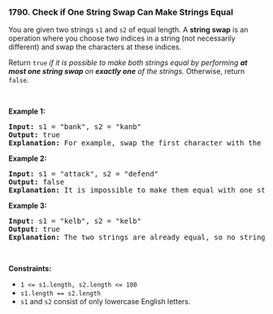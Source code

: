 <h3 align="left"> 1790. Check if One String Swap Can Make Strings Equal</h3>
<div><p>You are given two strings <code>s1</code> and <code>s2</code> of equal length. A <strong>string swap</strong> is an operation where you choose two indices in a string (not necessarily different) and swap the characters at these indices.</p>

<p>Return <code>true</code> <em>if it is possible to make both strings equal by performing <strong>at most one string swap </strong>on <strong>exactly one</strong> of the strings. </em>Otherwise, return <code>false</code>.</p>

<p>&nbsp;</p>
<p><strong>Example 1:</strong></p>

<pre><strong>Input:</strong> s1 = "bank", s2 = "kanb"
<strong>Output:</strong> true
<strong>Explanation:</strong> For example, swap the first character with the last character of s2 to make "bank".
</pre>

<p><strong>Example 2:</strong></p>

<pre><strong>Input:</strong> s1 = "attack", s2 = "defend"
<strong>Output:</strong> false
<strong>Explanation:</strong> It is impossible to make them equal with one string swap.
</pre>

<p><strong>Example 3:</strong></p>

<pre><strong>Input:</strong> s1 = "kelb", s2 = "kelb"
<strong>Output:</strong> true
<strong>Explanation:</strong> The two strings are already equal, so no string swap operation is required.
</pre>

<p>&nbsp;</p>
<p><strong>Constraints:</strong></p>

<ul>
	<li><code>1 &lt;= s1.length, s2.length &lt;= 100</code></li>
	<li><code>s1.length == s2.length</code></li>
	<li><code>s1</code> and <code>s2</code> consist of only lowercase English letters.</li>
</ul>
</div>